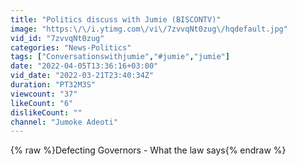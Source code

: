 ```yaml
---
title: "Politics discuss with Jumie (BISCONTV)"
image: "https:\/\/i.ytimg.com\/vi\/7zvvqNt0zug\/hqdefault.jpg"
vid_id: "7zvvqNt0zug"
categories: "News-Politics"
tags: ["Conversationswithjumie","#jumie","jumie"]
date: "2022-04-05T13:36:16+03:00"
vid_date: "2022-03-21T23:40:34Z"
duration: "PT32M3S"
viewcount: "37"
likeCount: "6"
dislikeCount: ""
channel: "Jumoke Adeoti"
---
```

{% raw %}Defecting Governors - What the law says{% endraw %}
